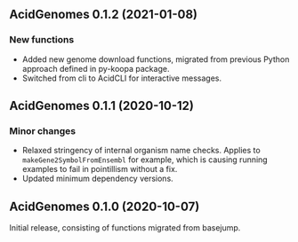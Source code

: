 ## AcidGenomes 0.1.2 (2021-01-08)

### New functions

- Added new genome download functions, migrated from previous Python approach
  defined in py-koopa package.
- Switched from cli to AcidCLI for interactive messages.

## AcidGenomes 0.1.1 (2020-10-12)

### Minor changes

- Relaxed stringency of internal organism name checks. Applies to
  `makeGene2SymbolFromEnsembl` for example, which is causing running examples
  to fail in pointillism without a fix.
- Updated minimum dependency versions.

## AcidGenomes 0.1.0 (2020-10-07)

Initial release, consisting of functions migrated from basejump.
